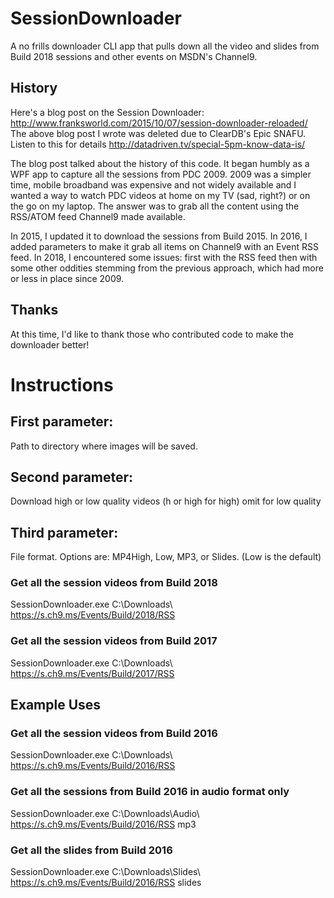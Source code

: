 # SessionDownloader

A no frills downloader CLI app that pulls down all the video and slides from Build 2018 sessions and other events on MSDN's Channel9.

## History
Here's a blog post on the Session Downloader: http://www.franksworld.com/2015/10/07/session-downloader-reloaded/
The above blog post I wrote was deleted due to ClearDB's Epic SNAFU. Listen to this for details http://datadriven.tv/special-5pm-know-data-is/ 

The blog post talked about the history of this code. It began humbly as a WPF app to capture all the sessions from PDC 2009. 2009 was a simpler time, mobile broadband was expensive and not widely available and I wanted a way to watch PDC videos at home on my TV (sad, right?) or on the go on my laptop. The answer was to grab all the content using the RSS/ATOM feed Channel9 made available.

In 2015, I updated it to download the sessions from Build 2015. In 2016, I added parameters to make it grab all items on Channel9 with an Event RSS feed. In 2018, I encountered some issues: first with the RSS feed then with some other oddities stemming from the previous approach, which had more or less in place since 2009. 

## Thanks
At this time, I'd like to thank those who contributed code to make the downloader better!

# Instructions

## First parameter: 
Path to directory where images will be saved.

## Second parameter: 
Download high or low quality videos (h or high for high) omit for low quality

## Third parameter: 
File format. Options are: MP4High, Low, MP3, or Slides. (Low is the default)

### Get all the session videos from Build 2018
SessionDownloader.exe C:\Downloads\ https://s.ch9.ms/Events/Build/2018/RSS


### Get all the session videos from Build 2017
SessionDownloader.exe C:\Downloads\ https://s.ch9.ms/Events/Build/2017/RSS
## Example Uses


### Get all the session videos from Build 2016
SessionDownloader.exe C:\Downloads\ https://s.ch9.ms/Events/Build/2016/RSS 

### Get all the sessions from Build 2016 in audio format only
SessionDownloader.exe C:\Downloads\Audio\ https://s.ch9.ms/Events/Build/2016/RSS mp3

### Get all the slides from Build 2016
SessionDownloader.exe C:\Downloads\Slides\ https://s.ch9.ms/Events/Build/2016/RSS slides



